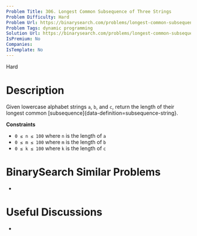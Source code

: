 ```yaml
---
Problem Title: 306. Longest Common Subsequence of Three Strings
Problem Difficulty: Hard
Problem Url: https://binarysearch.com/problems/longest-common-subsequence-of-three-strings/
Problem Tags: dynamic programming
Solution Url: https://binarysearch.com/problems/longest-common-subsequence-of-three-strings/solutions/
IsPremium: No
Companies: 
IsTemplate: No
---
```


<span style="color: ;">Hard</span>

# Description

Given lowercase alphabet strings `a`, `b`, and `c`, return the length of their longest common [subsequence]{data-definition=subsequence-string}.

**Constraints**

- `0 ≤ n ≤ 100` where `n` is the length of `a`
- `0 ≤ m ≤ 100` where `m` is the length of `b`
- `0 ≤ k ≤ 100` where `k` is the length of `c`

# BinarySearch Similar Problems

- []()

# Useful Discussions

- []()

